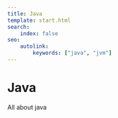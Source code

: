 ```yaml
---
title: Java
template: start.html
search:
    index: false
seo:
    autolink:
        keywords: ["java", "jvm"]
---
```


# Java

All about java